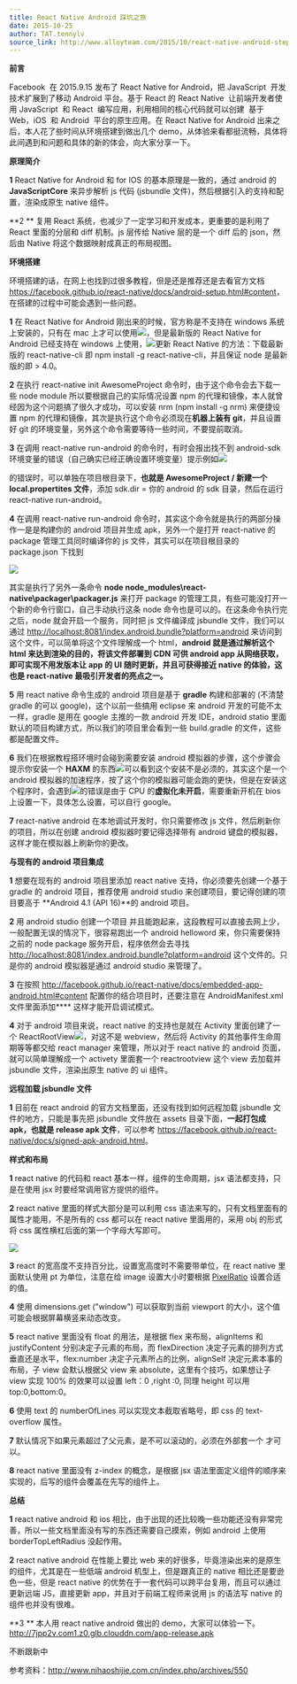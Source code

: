 ```yaml
---
title: React Native Android 踩坑之旅
date: 2015-10-25
author: TAT.tennylv
source_link: http://www.alloyteam.com/2015/10/react-native-android-steps-on-tour/
---
```


**前言**

Facebook  在 2015.9.15 发布了 React Native for Android，把 JavaScript  开发技术扩展到了移动 Android 平台。基于 React 的 React Native  让前端开发者使用 JavaScript  和 React  编写应用，利用相同的核心代码就可以创建  基于 Web，iOS  和 Android  平台的原生应用。在 React Native for Android 出来之后，本人花了些时间从环境搭建到做出几个 demo，从体验来看都挺流畅，具体将此间遇到和问题和具体的新的体会，向大家分享一下。

**原理简介**

**1** React Native for Android 和 for IOS 的基本原理是一致的，通过 android 的 **JavaScriptCore** 来异步解析 js 代码 (jsbundle 文件)，然后根据引入的支持和配置，渲染成原生 native 组件。

**2 ** 复用 React 系统，也减少了一定学习和开发成本，更重要的是利用了 React 里面的分层和 diff 机制。js 层传给 Native 层的是一个 diff 后的 json，然后由 Native 将这个数据映射成真正的布局视图。

**环境搭建**

环境搭建的话，在网上也找到过很多教程，但是还是推荐还是去看官方文档 <https://facebook.github.io/react-native/docs/android-setup.html#content>，在搭建的过程中可能会遇到一些问题。

**1** 在 React Native for Android 刚出来的时候，官方称是不支持在 windows 系统上安装的，只有在 mac 上才可以使用![](http://7jpp2v.com1.z0.glb.clouddn.com/1.png)，但是最新版的 React Native for Android 已经支持在 windows 上使用，![](http://7jpp2v.com1.z0.glb.clouddn.com/2.png)更新 React Native 的方法：下载最新版的 react-native-cli 即 npm install -g react-native-cli，并且保证 node 是最新版的即 > 4.0。

**2** 在执行 react-native init AwesomeProject 命令时，由于这个命令会去下载一些 node module 所以要根据自己的实际情况设置 npm 的代理和镜像，本人就曾经因为这个问题搞了很久才成功，可以安装 nrm (npm install -g nrm) 来便捷设置 npm 的代理和镜像，其次是执行这个命令必须现在**机器上装有 git**，并且设置好 git 的环境变量，另外这个命令需要等待一些时间，不要提前取消。

**3** 在调用 react-native run-android 的命令时，有时会报出找不到 android-sdk 环境变量的错误（自己确实已经正确设置环境变量）提示例如![](http://7jpp2v.com1.z0.glb.clouddn.com/33.png)

的错误时，可以单独在项目根目录下，**也就是 AwesomeProject / 新建一个 local.propertites 文件**，添加 sdk.dir = 你的 android 的 sdk 目录，然后在运行 react-native run-android。

**4** 在调用 react-native run-android 命令时，其实这个命令就是执行的两部分操作一是是构建你的 android 项目并生成 apk，另外一个是打开 react-native 的 package 管理工具同时编译你的 js 文件，其实可以在项目根目录的 package.json 下找到

![](http://7jpp2v.com1.z0.glb.clouddn.com/44.png)

其实是执行了另外一条命令 **node node_modules\\react-native\\packager\\packager.js** 来打开 package 的管理工具，有些可能没打开一个新的命令行窗口，自己手动执行这条 node 命令也是可以的。在这条命令执行完之后，node 就会开启一个服务，同时把 js 文件编译成 jsbundle 文件，我们可以通过 <http://localhost:8081/index.android.bundle?platform=android> 来访问到这个文件，可以简单将这个文件理解成一个 html，**android 就是通过解析这个 html 来达到渲染的目的，将该文件部署到 CDN 可供 android app 从网络获取，即可实现不用发版本让 app 的 UI 随时更新，并且可获得接近 native 的体验，这也是 react-native 最吸引开发者的亮点之一。**

**5** 用 react native 命令生成的 android 项目是基于 **gradle** 构建和部署的 (不清楚 gradle 的可以 google)，这个以前一些搞用 eclipse 来 android 开发的可能不太一样，gradle 是用在 google 主推的一款 android 开发 IDE，android statio 里面默认的项目构建方式，所以我们的项目里会看到一些 build.gradle 的文件，这些都是配置文件。

**6** 我们在根据教程搭环境时会碰到需要安装 android 模拟器的步骤，这个步骤会提示你安装一个 **HAXM** 的东西![](http://7jpp2v.com1.z0.glb.clouddn.com/55.png)可以看到这个安装不是必须的，其实这个是一个 android 模拟器的加速程序，按了这个你的模拟器可能会跑的更快，但是在安装这个程序时，会遇到![](http://7jpp2v.com1.z0.glb.clouddn.com/66.png)的错误是由于 CPU 的**虚拟化未开启**，需要重新开机在 bios 上设置一下，具体怎么设置，可以自行 google。

**7** react-native android 在本地调试开发时，你只需要修改 js 文件，然后刷新你的项目，所以在创建 android 模拟器时要记得选择带有 android 键盘的模拟器，这样才能在模拟器上刷新你的更改。

**与现有的 android 项目集成**

**1** 想要在现有的 android 项目里添加 react native 支持，你必须要先创建一个基于 gradle 的 android 项目，推荐使用 android studio 来创建项目，要记得创建的项目要高于 **Android 4.1 (API 16)**的 android 项目。

**2** 用 android studio 创建一个项目 并且能跑起来，这段教程可以直接去网上少，一般配置无误的情况下，很容易跑出一个 android helloword 来，你只需要保持之前的 node package 服务开启，程序依然会去寻找 <http://localhost:8081/index.android.bundle?platform=android> 这个文件的。只是你的 android 模拟器是通过 android studio 来管理了。

**3** 在按照 <http://facebook.github.io/react-native/docs/embedded-app-android.html#content> 配置你的结合项目时，还要注意在 AndroidManifest.xml 文件里面添加**<activity android:name="com.facebook.react.devsupport.DevSettingsActivity" />** 这样才能开启调试模式。

**4** 对于 android 项目来说，react native 的支持也是就在 Activity 里面创建了一个 ReactRootView![](http://7jpp2v.com1.z0.glb.clouddn.com/77.png)，对这不是 webview，然后将 Activity 的其他事件生命周期等等都交给 react manager 来管理，所以对于 react native 的 android 页面，就可以简单理解成一个 activety 里面套一个 reactrootview 这个 view 去加载并 jsbundle 文件，渲染出原生 native 的 ui 组件。

**远程加载 jsbundle 文件**

**1** 目前在 react android 的官方文档里面，还没有找到如何远程加载 jsbundle 文件的地方，只能是事先把 jsbundle 文件放在 assets 目录下面，**一起打包成 apk，也就是 release apk 文件**，可以参考 <https://facebook.github.io/react-native/docs/signed-apk-android.html>。

**样式和布局**

**1** react native 的代码和 react 基本一样，组件的生命周期，jsx 语法都支持，只是在使用 jsx 时要经常调用官方提供的组件。

**2** react native 里面的样式大部分是可以利用 css 语法来写的，只有文档里面有的属性才能用，不是所有的 css 都可以在 react native 里面用的，采用 obj 的形式将 css 属性横杠后面的第一个字母大写即可。

![](http://7jpp2v.com1.z0.glb.clouddn.com/88.png)

**3** react 的宽高度不支持百分比，设置宽高度时不需要带单位，在 react native 里面默认使用 pt 为单位，注意在给 image 设置大小时要根据 [PixelRatio](https://facebook.github.io/react-native/docs/pixelratio.html#content) 设置合适的值。

**4** 使用 dimensions.get ("window") 可以获取到当前 viewport 的大小，这个值可能会根据屏幕横竖来动态改变。

**5** react native 里面没有 float 的用法，是根据 flex 来布局，alignItems 和 justifyContent 分别决定子元素的布局，而 flexDirection 决定子元素的排列方式垂直还是水平，flex:number 决定子元素所占的比例，alignSelf 决定元素本事的布局，子 view 会默认根据父 view 来 absolute，这里有个技巧，如果想让子 view 实现 100% 的效果可以设置 left：0 ,right :0, 同理 height 可以用 top:0,bottom:0。

**6** 使用 text 的 numberOfLines 可以实现文本截取省略号，即 css 的 text-overflow 属性。

**7** 默认情况下如果元素超过了父元素，是不可以滚动的，必须在外部套一个<ScrollView> 才可以。

**8** react native 里面没有 z-index 的概念，是根据 jsx 语法里面定义组件的顺序来实现的，后写的组件会覆盖在先写的组件上。

**总结**

**1** react native android 和 ios 相比，由于出现的还比较晚一些功能还没有非常完善，所以一些文档里面没有写的东西还需要自己摸索，例如 android 上使用 borderTopLeftRadius 没起作用。

**2** react native android 在性能上要比 web 来的好很多，毕竟渲染出来的是原生的组件，尤其是在一些低端 android 机型上，但是跟真正的 native 相比还是要逊色一些，但是 react native 的优势在于一套代码可以跨平台复用，而且可以通过更新远端 JS，直接更新 app，并且对于前端工程师来说用 js 的语法写 native 的组件也并没有很难。

**3 ** 本人用 react native android 做出的 demo，大家可以体验一下。<http://7jpp2v.com1.z0.glb.clouddn.com/app-release.apk>

不断跟新中

参考资料：<http://www.nihaoshijie.com.cn/index.php/archives/550>